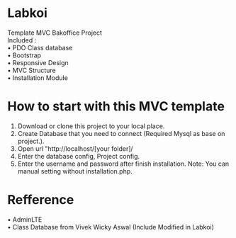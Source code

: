 # Labkoi<br>
Template MVC Bakoffice Project<br>
Included : <br>
• PDO Class database <br>
• Bootstrap  <br>
• Responsive Design <br>
• MVC Structure <br>
• Installation Module <br>

# How to start with this MVC template <br>
1. Download or clone this project to your local place.
2. Create Database that you need to connect (Required Mysql as base on project.).
3. Open url "http://localhost/[your folder]/
4. Enter the database config, Project config.
5. Enter the username and password after finish installation.
Note: You can manual setting without installation.php.
# Refference <br>
• AdminLTE <br>
• Class Database from Vivek Wicky Aswal (Include Modified in Labkoi) <br>
